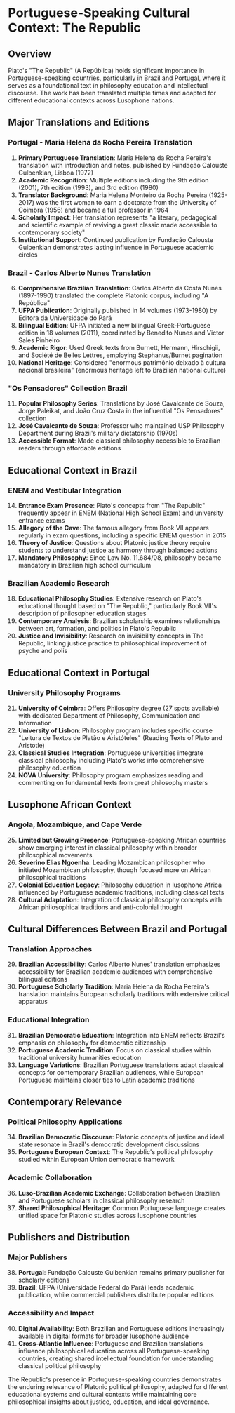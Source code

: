 # Portuguese-Speaking Cultural Context: The Republic

## Overview
Plato's "The Republic" (A República) holds significant importance in Portuguese-speaking countries, particularly in Brazil and Portugal, where it serves as a foundational text in philosophy education and intellectual discourse. The work has been translated multiple times and adapted for different educational contexts across Lusophone nations.

## Major Translations and Editions

### Portugal - Maria Helena da Rocha Pereira Translation
1. **Primary Portuguese Translation**: Maria Helena da Rocha Pereira's translation with introduction and notes, published by Fundação Calouste Gulbenkian, Lisboa (1972)
2. **Academic Recognition**: Multiple editions including the 9th edition (2001), 7th edition (1993), and 3rd edition (1980)
3. **Translator Background**: Maria Helena Monteiro da Rocha Pereira (1925-2017) was the first woman to earn a doctorate from the University of Coimbra (1956) and became a full professor in 1964
4. **Scholarly Impact**: Her translation represents "a literary, pedagogical and scientific example of reviving a great classic made accessible to contemporary society"
5. **Institutional Support**: Continued publication by Fundação Calouste Gulbenkian demonstrates lasting influence in Portuguese academic circles

### Brazil - Carlos Alberto Nunes Translation
6. **Comprehensive Brazilian Translation**: Carlos Alberto da Costa Nunes (1897-1990) translated the complete Platonic corpus, including "A República"
7. **UFPA Publication**: Originally published in 14 volumes (1973-1980) by Editora da Universidade do Pará
8. **Bilingual Edition**: UFPA initiated a new bilingual Greek-Portuguese edition in 18 volumes (2011), coordinated by Benedito Nunes and Victor Sales Pinheiro
9. **Academic Rigor**: Used Greek texts from Burnett, Hermann, Hirschigii, and Société de Belles Lettres, employing Stephanus/Burnet pagination
10. **National Heritage**: Considered "enormous patrimônio deixado à cultura nacional brasileira" (enormous heritage left to Brazilian national culture)

### "Os Pensadores" Collection Brazil
11. **Popular Philosophy Series**: Translations by José Cavalcante de Souza, Jorge Paleikat, and João Cruz Costa in the influential "Os Pensadores" collection
12. **José Cavalcante de Souza**: Professor who maintained USP Philosophy Department during Brazil's military dictatorship (1970s)
13. **Accessible Format**: Made classical philosophy accessible to Brazilian readers through affordable editions

## Educational Context in Brazil

### ENEM and Vestibular Integration
14. **Entrance Exam Presence**: Plato's concepts from "The Republic" frequently appear in ENEM (National High School Exam) and university entrance exams
15. **Allegory of the Cave**: The famous allegory from Book VII appears regularly in exam questions, including a specific ENEM question in 2015
16. **Theory of Justice**: Questions about Platonic justice theory require students to understand justice as harmony through balanced actions
17. **Mandatory Philosophy**: Since Law No. 11.684/08, philosophy became mandatory in Brazilian high school curriculum

### Brazilian Academic Research
18. **Educational Philosophy Studies**: Extensive research on Plato's educational thought based on "The Republic," particularly Book VII's description of philosopher education stages
19. **Contemporary Analysis**: Brazilian scholarship examines relationships between art, formation, and politics in Plato's Republic
20. **Justice and Invisibility**: Research on invisibility concepts in The Republic, linking justice practice to philosophical improvement of psyche and polis

## Educational Context in Portugal

### University Philosophy Programs
21. **University of Coimbra**: Offers Philosophy degree (27 spots available) with dedicated Department of Philosophy, Communication and Information
22. **University of Lisbon**: Philosophy program includes specific course "Leitura de Textos de Platão e Aristóteles" (Reading Texts of Plato and Aristotle)
23. **Classical Studies Integration**: Portuguese universities integrate classical philosophy including Plato's works into comprehensive philosophy education
24. **NOVA University**: Philosophy program emphasizes reading and commenting on fundamental texts from great philosophy masters

## Lusophone African Context

### Angola, Mozambique, and Cape Verde
25. **Limited but Growing Presence**: Portuguese-speaking African countries show emerging interest in classical philosophy within broader philosophical movements
26. **Severino Elias Ngoenha**: Leading Mozambican philosopher who initiated Mozambican philosophy, though focused more on African philosophical traditions
27. **Colonial Education Legacy**: Philosophy education in lusophone Africa influenced by Portuguese academic traditions, including classical texts
28. **Cultural Adaptation**: Integration of classical philosophy concepts with African philosophical traditions and anti-colonial thought

## Cultural Differences Between Brazil and Portugal

### Translation Approaches
29. **Brazilian Accessibility**: Carlos Alberto Nunes' translation emphasizes accessibility for Brazilian academic audiences with comprehensive bilingual editions
30. **Portuguese Scholarly Tradition**: Maria Helena da Rocha Pereira's translation maintains European scholarly traditions with extensive critical apparatus

### Educational Integration
31. **Brazilian Democratic Education**: Integration into ENEM reflects Brazil's emphasis on philosophy for democratic citizenship
32. **Portuguese Academic Tradition**: Focus on classical studies within traditional university humanities education
33. **Language Variations**: Brazilian Portuguese translations adapt classical concepts for contemporary Brazilian audiences, while European Portuguese maintains closer ties to Latin academic traditions

## Contemporary Relevance

### Political Philosophy Applications
34. **Brazilian Democratic Discourse**: Platonic concepts of justice and ideal state resonate in Brazil's democratic development discussions
35. **Portuguese European Context**: The Republic's political philosophy studied within European Union democratic framework

### Academic Collaboration
36. **Luso-Brazilian Academic Exchange**: Collaboration between Brazilian and Portuguese scholars in classical philosophy research
37. **Shared Philosophical Heritage**: Common Portuguese language creates unified space for Platonic studies across lusophone countries

## Publishers and Distribution

### Major Publishers
38. **Portugal**: Fundação Calouste Gulbenkian remains primary publisher for scholarly editions
39. **Brazil**: UFPA (Universidade Federal do Pará) leads academic publication, while commercial publishers distribute popular editions

### Accessibility and Impact
40. **Digital Availability**: Both Brazilian and Portuguese editions increasingly available in digital formats for broader lusophone audience
41. **Cross-Atlantic Influence**: Portuguese and Brazilian translations influence philosophical education across all Portuguese-speaking countries, creating shared intellectual foundation for understanding classical political philosophy

The Republic's presence in Portuguese-speaking countries demonstrates the enduring relevance of Platonic political philosophy, adapted for different educational systems and cultural contexts while maintaining core philosophical insights about justice, education, and ideal governance.